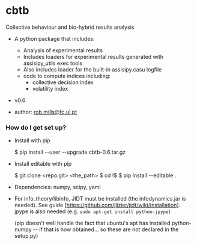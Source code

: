 # cbtb

Collective behaviour and bio-hybrid results analysis

* A python package that includes:
   * Analysis of experimental results
   * Includes loaders for experimental results generated with 
     assisipy_utils exec tools
   * Also includes loader for the built-in assisipy.casu logfile 
   * code to compute indices including:
      * collective decision index
      * volatility index
   
* v0.6
* author: rob.mills@fc.ul.pt


### How do I get set up? ###

* Install with pip

  $ pip install --user --upgrade cbtb-0.6.tar.gz

* Install editable with pip

  $ git clone <repo.git> <the_path>
  $ cd !$
  $ pip install --editable .


* Dependencies: numpy, scipy, yaml
* For info_theory/libinfo, JIDT must be installed (the infodynamics.jar is
  needed).  See guide [https://github.com/jlizier/jidt/wiki/Installation].
  jpype is also needed (e.g. `sudo apt-get install python-jpype`)

  (pip doesn't well handle the fact that ubuntu's apt has installed python-numpy -- if that is how obtained... so these are not declared in the setup.py)






